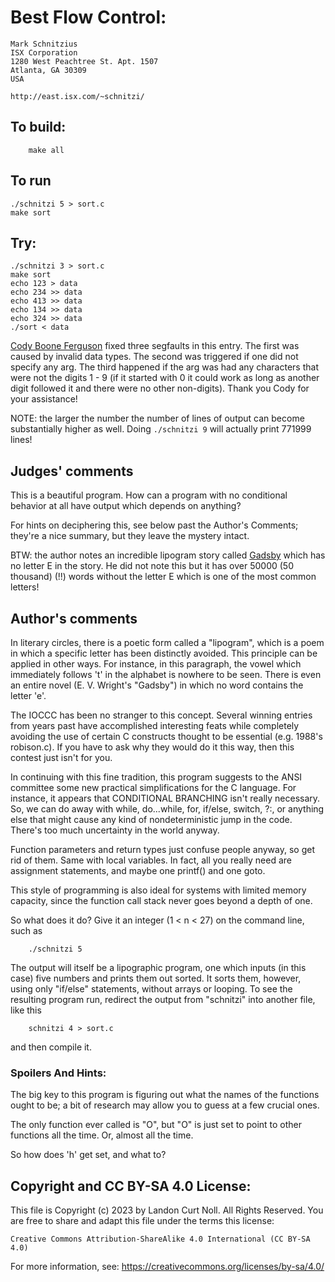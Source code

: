 # Best Flow Control:

    Mark Schnitzius
    ISX Corporation
    1280 West Peachtree St. Apt. 1507
    Atlanta, GA 30309
    USA

    http://east.isx.com/~schnitzi/

## To build:

        make all

## To run

	./schnitzi 5 > sort.c
	make sort

## Try:

	./schnitzi 3 > sort.c
	make sort
	echo 123 > data
	echo 234 >> data
	echo 413 >> data
	echo 134 >> data
	echo 324 >> data
	./sort < data

[Cody Boone Ferguson](/winners.html#Cody_Boone_Ferguson) fixed three segfaults in
this entry. The first was caused by invalid data types. The second was triggered
if one did not specify any arg. The third happened if the arg was had any
characters that were not the digits 1 - 9 (if it started with 0 it could work as
long as another digit followed it and there were no other non-digits). Thank you
Cody for your assistance!

NOTE: the larger the number the number of lines of output can become
substantially higher as well. Doing `./schnitzi 9` will actually print 771999
lines!


## Judges' comments

This is a beautiful program.  How can a program with no conditional
behavior at all have output which depends on anything?

For hints on deciphering this, see below past the Author's Comments;
they're a nice summary, but they leave the mystery intact.

BTW: the author notes an incredible lipogram story called
[Gadsby](https://www.gutenberg.org/cache/epub/47342/pg47342.txt) which has no
letter E in the story. He did not note this but it has over 50000 (50 thousand)
(!!) words without the letter E which is one of the most common letters!


## Author's comments

In literary circles, there is a poetic form called a "lipogram",
which is a poem in which a specific letter has been distinctly
avoided.  This principle can be applied in other ways.  For
instance, in this paragraph, the vowel which immediately follows
't' in the alphabet is nowhere to be seen.  There is even an
entire novel (E. V. Wright's "Gadsby") in which no word contains
the letter 'e'.

The IOCCC has been no stranger to this concept.  Several winning
entries from years past have accomplished interesting feats while
completely avoiding the use of certain C constructs thought to
be essential (e.g. 1988's robison.c).  If you have to ask why they
would do it this way, then this contest just isn't for you.

In continuing with this fine tradition, this program suggests to
the ANSI committee some new practical simplifications for the C
language.  For instance, it appears that CONDITIONAL BRANCHING isn't
really necessary.  So, we can do away with while, do...while, for,
if/else, switch, ?:, or anything else that might cause any kind of
nondeterministic jump in the code.  There's too much uncertainty
in the world anyway.

Function parameters and return types just confuse people anyway, so
get rid of them.  Same with local variables.  In fact, all you really
need are assignment statements, and maybe one printf() and one goto.

This style of programming is also ideal for systems with limited
memory capacity, since the function call stack never goes beyond
a depth of one.

So what does it do?  Give it an integer (1 < n < 27) on the command
line, such as

    	./schnitzi 5

The output will itself be a lipographic program, one which inputs
(in this case) five numbers and prints them out sorted.  It sorts
them, however, using only "if/else" statements, without arrays or
looping.  To see the resulting program run, redirect the output from
"schnitzi" into another file, like this

    	schnitzi 4 > sort.c

and then compile it.

### Spoilers And Hints:

The big key to this program is figuring out what the names of the
functions ought to be; a bit of research may allow you to guess at
a few crucial ones.

The only function ever called is "O", but "O" is just set to point to
other functions all the time.  Or, almost all the time.

So how does 'h' get set, and what to?

## Copyright and CC BY-SA 4.0 License:

This file is Copyright (c) 2023 by Landon Curt Noll.  All Rights Reserved.
You are free to share and adapt this file under the terms this license:

    Creative Commons Attribution-ShareAlike 4.0 International (CC BY-SA 4.0)

For more information, see: https://creativecommons.org/licenses/by-sa/4.0/
